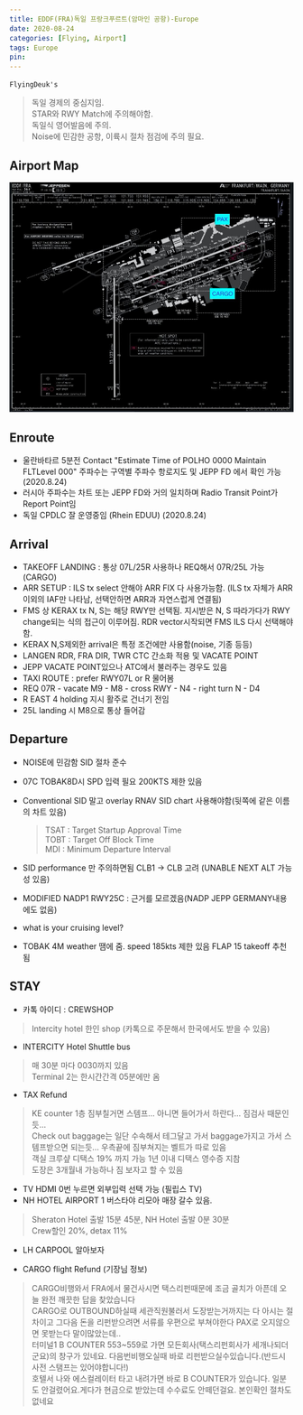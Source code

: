 ```yaml
---
title: EDDF(FRA)독일 프랑크푸르트(암마인 공항)-Europe
date: 2020-08-24
categories: [Flying, Airport]
tags: Europe
pin:
---
```


`FlyingDeuk's`
> 독일 경제의 중심지임. <br>
STAR와 RWY Match에 주의해야함. <br>
독일식 영어발음에 주의. <br>
Noise에 민감한 공항, 이륙시 절차 점검에 주의 필요. <br>


## Airport Map
![fra](/img/flying/airport/fra_ap.jpg)

## Enroute
* 울란바타르 5분전 Contact "Estimate Time of POLHO 0000 Maintain FLTLevel 000" 주파수는 구역별 주파수 항로지도 및 JEPP FD 에서 확인 가능(2020.8.24)
* 러시아 주파수는 차트 또는 JEPP FD와 거의 일치하며 Radio Transit Point가 Report Point임
* 독일 CPDLC 잘 운영중임 (Rhein EDUU) (2020.8.24)

## Arrival
- TAKEOFF LANDING : 통상 07L/25R 사용하나 REQ해서 07R/25L 가능(CARGO)
- ARR SETUP : ILS tx select 안해야 ARR FIX 다 사용가능함. (ILS tx 자체가 ARR이외의 IAF만 나타남, 선택안하면 ARR과 자연스럽게 연결됨)
- FMS 상 KERAX tx N, S는 해당 RWY만 선택됨. 지시받은 N, S 따라가다가 RWY change되는 식의 접근이 이루어짐. RDR vector시작되면 FMS ILS 다시 선택해야함.
- KERAX N,S제외한 arrival은 특정 조건에만 사용함(noise, 기종 등등)
- LANGEN RDR, FRA DIR, TWR CTC 간소화 적용 및 VACATE POINT
- JEPP VACATE POINT있으나 ATC에서 불러주는 경우도 있음
- TAXI ROUTE : prefer RWY07L or R 물어봄
- REQ 07R - vacate M9 - M8 - cross RWY - N4 - right turn N - D4
- R EAST 4 holding 지시 활주로 건너기 전임
- 25L landing 시 M8으로 통상 들어감

## Departure
- NOISE에 민감함 SID 절차 준수
- 07C TOBAK8D시 SPD 입력 필요 200KTS 제한 있음
- Conventional SID 말고 overlay RNAV SID chart 사용해야함(뒷쪽에 같은 이름의 차트 있음)
	> TSAT : Target Startup Approval Time <br>
  TOBT : Target Off Block Time <br>
  MDI : Minimum Departure Interval

- SID performance 만 주의하면됨 CLB1 -> CLB 고려 (UNABLE NEXT ALT 가능성 있음)
- MODIFIED NADP1 RWY25C : 근거를 모르겠음(NADP JEPP GERMANY내용에도 없음)
- what is your cruising level?
- TOBAK 4M weather 땜에 줌. speed 185kts 제한 있음 FLAP 15 takeoff 추천됨


## STAY
- 카톡 아이디 : CREWSHOP
>Intercity hotel 한인 shop (카톡으로 주문해서 한국에서도 받을 수 있음)

- INTERCITY Hotel Shuttle bus
>매 30분 마다 0030까지 있음<br>
Terminal 2는 한시간간격 05분에만 옴

- TAX Refund
>KE counter 1층 짐부칠거면 스템프... 아니면 들어가서 하란다... 짐검사 때문인듯…<br>
Check out baggage는 일단 수속해서 테그달고 가서 baggage가지고 가서 스템프받으면 되는듯… 우측끝에 짐부쳐지는 벨트가 따로 있음 <br>
객실 크루샾 디택스 19% 까지 가능 1년 이내 디택스 영수증 지참<br>
도장은 3개월내 가능하나 짐 보자고 할 수 있음

- TV HDMI 0번 누르면 외부입력 선택 가능 (필립스 TV)
- NH HOTEL AIRPORT 1 버스타야 리모아 매장 갈수 있음.
>Sheraton Hotel 출발 15분 45분, NH Hotel 출발 0분 30분<br>
Crew할인 20%, detax 11%

- LH CARPOOL 알아보자

- CARGO flight Refund (기장님 정보)
>CARGO비행와서 FRA에서 물건사시면 택스리펀때문에 조금 골치가 아픈데 오늘 완전 깨끗한 답을 찾았습니다 <br>
CARGO로 OUTBOUND하실때 세관직원불러서 도장받는거까지는 다 아시는 절차이고 그다음 돈을 리펀받으려면 서류를 우편으로 부쳐야한다 PAX로 오지않으면 못받는다 말이많았는데..<br>
터미널1 B COUNTER 553~559로 가면 모든회사(택스리펀회사가 세개나되더군요)의 창구가 있네요. 다음번비행오실때  바로 리펀받으실수있습니다.(반드시 사전 스탬프는 있어야합니다!)<br>
호텔서 나와 에스컬레이터 타고 내려가면 바로 B COUNTER가 있습니다. 일분도 안걸렸어요.게다가 현금으로 받았는데 수수료도 안떼던걸요. 본인확인 절차도없네요
